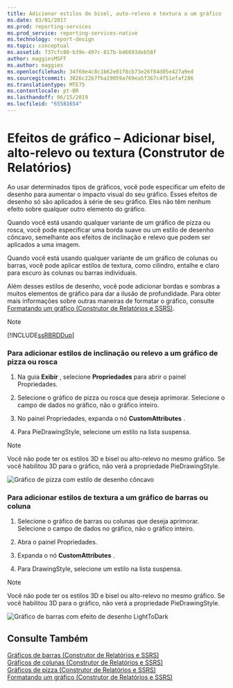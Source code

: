 ```yaml
---
title: Adicionar estilos de bisel, auto-relevo e textura a um gráfico (Construtor de Relatórios e SSRS) | Microsoft Docs
ms.date: 03/01/2017
ms.prod: reporting-services
ms.prod_service: reporting-services-native
ms.technology: report-design
ms.topic: conceptual
ms.assetid: 737cfc80-b39e-497c-817b-b46693deb58f
author: maggiesMSFT
ms.author: maggies
ms.openlocfilehash: 34f69e4c8c1b62e01f8cb73e26f84d05e427a9ed
ms.sourcegitcommit: 3026c22b7fba19059a769ea5f367c4f51efaf286
ms.translationtype: MTE75
ms.contentlocale: pt-BR
ms.lasthandoff: 06/15/2019
ms.locfileid: "65581654"
---
```

# <a name="chart-effects---add-bevel-emboss-or-texture-report-builder"></a>Efeitos de gráfico – Adicionar bisel, alto-relevo ou textura (Construtor de Relatórios)
  Ao usar determinados tipos de gráficos, você pode especificar um efeito de desenho para aumentar o impacto visual do seu gráfico. Esses efeitos de desenho só são aplicados à série de seu gráfico. Eles não têm nenhum efeito sobre qualquer outro elemento do gráfico.  
  
 Quando você está usando qualquer variante de um gráfico de pizza ou rosca, você pode especificar uma borda suave ou um estilo de desenho côncavo, semelhante aos efeitos de inclinação e relevo que podem ser aplicados a uma imagem.  
  
 Quando você está usando qualquer variante de um gráfico de colunas ou barras, você pode aplicar estilos de textura, como cilindro, entalhe e claro para escuro às colunas ou barras individuais.  
  
 Além desses estilos de desenho, você pode adicionar bordas e sombras a muitos elementos de gráfico para dar a ilusão de profundidade. Para obter mais informações sobre outras maneiras de formatar o gráfico, consulte [Formatando um gráfico &#40;Construtor de Relatórios e SSRS&#41;](../../reporting-services/report-design/formatting-a-chart-report-builder-and-ssrs.md).  
  
> [!NOTE]  
>  [!INCLUDE[ssRBRDDup](../../includes/ssrbrddup-md.md)]  
  
### <a name="to-add-bevel-or-emboss-styles-to-a-pie-or-doughnut-chart"></a>Para adicionar estilos de inclinação ou relevo a um gráfico de pizza ou rosca  
  
1.  Na guia **Exibir** , selecione **Propriedades** para abrir o painel Propriedades.  
  
2.  Selecione o gráfico de pizza ou rosca que deseja aprimorar. Selecione o campo de dados no gráfico, não o gráfico inteiro.  
  
3.  No painel Propriedades, expanda o nó **CustomAttributes** .  
  
4.  Para PieDrawingStyle, selecione um estilo na lista suspensa.  
  
> [!NOTE]  
>  Você não pode ter os estilos 3D e bisel ou alto-relevo no mesmo gráfico. Se você habilitou 3D para o gráfico, não verá a propriedade PieDrawingStyle.  
  
 ![Gráfico de pizza com estilo de desenho côncavo](../../reporting-services/report-design/media/rs-piedrawingeffects-concave.gif "Gráfico de pizza com estilo de desenho côncavo")  
  
### <a name="to-add-texture-styles-to-a-bar-or-column-chart"></a>Para adicionar estilos de textura a um gráfico de barras ou coluna  
  
1.  Selecione o gráfico de barras ou colunas que deseja aprimorar. Selecione o campo de dados no gráfico, não o gráfico inteiro.  
  
2.  Abra o painel Propriedades.  
  
3.  Expanda o nó **CustomAttributes** .  
  
4.  Para DrawingStyle, selecione um estilo na lista suspensa.  
  
> [!NOTE]  
>  Você não pode ter os estilos 3D e bisel ou alto-relevo no mesmo gráfico. Se você habilitou 3D para o gráfico, não verá a propriedade PieDrawingStyle.  
  
 ![Gráfico de barras com efeito de desenho LightToDark](../../reporting-services/report-design/media/rs-bardrawingeffects-lighttodark.gif "Gráfico de barras com efeito de desenho LightToDark")  
  
## <a name="see-also"></a>Consulte Também  
 [Gráficos de barras &#40;Construtor de Relatórios e SSRS&#41;](../../reporting-services/report-design/bar-charts-report-builder-and-ssrs.md)   
 [Gráficos de colunas &#40;Construtor de Relatórios e SSRS&#41;](../../reporting-services/report-design/column-charts-report-builder-and-ssrs.md)   
 [Gráficos de pizza &#40;Construtor de Relatórios e SSRS&#41;](../../reporting-services/report-design/pie-charts-report-builder-and-ssrs.md)   
 [Formatando um gráfico &#40;Construtor de Relatórios e SSRS&#41;](../../reporting-services/report-design/formatting-a-chart-report-builder-and-ssrs.md)  
  
  
